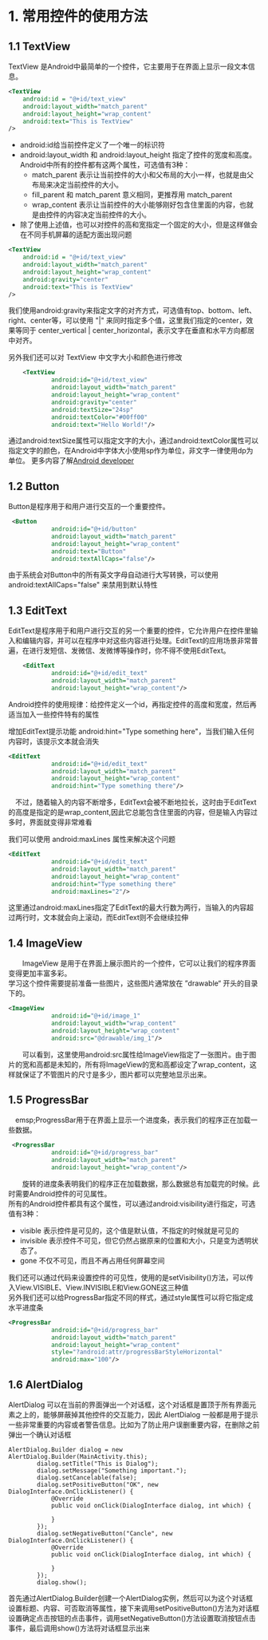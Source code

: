 # 1. 常用控件的使用方法

## 1.1 TextView

TextView 是Android中最简单的一个控件，它主要用于在界面上显示一段文本信息。

```xml
<TextView
    android:id = "@+id/text_view"
    android:layout_width="match_parent"
    android:layout_height="wrap_content"
    android:text="This is TextView"
/>
```

- android:id给当前控件定义了一个唯一的标识符
- android:layout_width 和 android:layout_height 指定了控件的宽度和高度。Android中所有的控件都有这两个属性，可选值有3种：
  - match_parent 表示让当前控件的大小和父布局的大小一样，也就是由父布局来决定当前控件的大小。
  - fill_parent 和 match_parent 意义相同，更推荐用 match_parent
  - wrap_content 表示让当前控件的大小能够刚好包含住里面的内容，也就是由控件的内容决定当前控件的大小。
- 除了使用上述值，也可以对控件的高和宽指定一个固定的大小，但是这样做会在不同手机屏幕的适配方面出现问题

```xml
<TextView
    android:id = "@+id/text_view"
    android:layout_width="match_parent"
    android:layout_height="wrap_content"
    android:gravity="center"
    android:text="This is TextView"
/>
```

我们使用android:gravity来指定文字的对齐方式，可选值有top、bottom、left、right、center等，可以使用 "|" 来同时指定多个值，这里我们指定的center，效果等同于 center_vertical | center_horizontal，表示文字在垂直和水平方向都居中对齐。

另外我们还可以对 TextView 中文字大小和颜色进行修改

```xml
    <TextView
            android:id="@+id/text_view"
            android:layout_width="match_parent"
            android:layout_height="wrap_content"
            android:gravity="center"
            android:textSize="24sp"
            android:textColor="#00ff00"
            android:text="Hello World!"/>
```

通过android:textSize属性可以指定文字的大小，通过android:textColor属性可以指定文字的颜色，在Android中字体大小使用sp作为单位，非文字一律使用dp为单位。
更多内容了解[Android developer](https://developer.android.google.cn/reference/kotlin/android/widget/TextView?hl=en)

## 1.2 Button

Button是程序用于和用户进行交互的一个重要控件。

```xml
 <Button
            android:id="@+id/button"
            android:layout_width="match_parent"
            android:layout_height="wrap_content"
            android:text="Button"
            android:textAllCaps="false"/>
```
由于系统会对Button中的所有英文字母自动进行大写转换，可以使用 android:textAllCaps="false" 来禁用到默认特性

## 1.3 EditText

EditText是程序用于和用户进行交互的另一个重要的控件，它允许用户在控件里输入和编辑内容，并可以在程序中对这些内容进行处理。EditText的应用场景非常普遍，在进行发短信、发微信、发微博等操作时，你不得不使用EditText。

```xml
    <EditText
            android:id="@+id/edit_text"
            android:layout_width="match_parent"
            android:layout_height="wrap_content"/>
```

Android控件的使用规律：给控件定义一个id，再指定控件的高度和宽度，然后再适当加入一些控件特有的属性

增加EditText提示功能 android:hint="Type something here"，当我们输入任何内容时，该提示文本就会消失

```xml
<EditText
            android:id="@+id/edit_text"
            android:layout_width="match_parent"
            android:layout_height="wrap_content"
            android:hint="Type something there"/>
```

&emsp;不过，随着输入的内容不断增多，EditText会被不断地拉长，这时由于EditText的高度是指定的是wrap_content,因此它总能包含住里面的内容，但是输入内容过多时，界面就变得非常难看

我们可以使用 android:maxLines 属性来解决这个问题

```xml
<EditText
            android:id="@+id/edit_text"
            android:layout_width="match_parent"
            android:layout_height="wrap_content"
            android:hint="Type something there"
            android:maxLines="2"/>
```
这里通过android:maxLines指定了EditText的最大行数为两行，当输入的内容超过两行时，文本就会向上滚动，而EditText则不会继续拉伸

## 1.4 ImageView

&emsp;&emsp;ImageView 是用于在界面上展示图片的一个控件，它可以让我们的程序界面变得更加丰富多彩。  
学习这个控件需要提前准备一些图片，这些图片通常放在 ”drawable“ 开头的目录下的。

```xml
<ImageView
            android:id="@+id/image_1"
            android:layout_width="wrap_content"
            android:layout_height="wrap_content"
            android:src="@drawable/img_1"/>
```
&emsp;&emsp;可以看到，这里使用android:src属性给ImageView指定了一张图片。由于图片的宽和高都是未知的，所有将ImageView的宽和高都设定了wrap_content，这样就保证了不管图片的尺寸是多少，图片都可以完整地显示出来。

## 1.5 ProgressBar

&emsp;emsp;ProgressBar用于在界面上显示一个进度条，表示我们的程序正在加载一些数据。

```xml
 <ProgressBar
            android:id="@+id/progress_bar"
            android:layout_width="match_parent"
            android:layout_height="wrap_content"/>

```

&emsp;&emsp;旋转的进度条表明我们的程序正在加载数据，那么数据总有加载完的时候。此时需要Android控件的可见属性。  
所有的Android控件都具有这个属性，可以通过android:visibility进行指定，可选值有3种：
- visible 表示控件是可见的，这个值是默认值，不指定的时候就是可见的
- invisible 表示控件不可见，但它仍然占据原来的位置和大小，只是变为透明状态了。
- gone 不仅不可见，而且不再占用任何屏幕空间

我们还可以通过代码来设置控件的可见性，使用的是setVisibility()方法，可以传入View.VISIBLE、View.INVISIBLE和View.GONE这三种值  
另外我们还可以给ProgressBar指定不同的样式，通过style属性可以将它指定成水平进度条

```xml
<ProgressBar
            android:id="@+id/progress_bar"
            android:layout_width="match_parent"
            android:layout_height="wrap_content"
            style="?android:attr/progressBarStyleHorizontal"
            android:max="100"/>
```
## 1.6 AlertDialog

AlertDialog 可以在当前的界面弹出一个对话框，这个对话框是置顶于所有界面元素之上的，能够屏蔽掉其他控件的交互能力，因此 AlertDialog 一般都是用于提示一些非常重要的内容或者警告信息。比如为了防止用户误删重要内容，在删除之前弹出一个确认对话框

```
AlertDialog.Builder dialog = new AlertDialog.Builder(MainActivity.this);
        dialog.setTitle("This is Dialog");
        dialog.setMessage("Something important.");
        dialog.setCancelable(false);
        dialog.setPositiveButton("OK", new DialogInterface.OnClickListener() {
            @Override
            public void onClick(DialogInterface dialog, int which) {

            }
        });
        dialog.setNegativeButton("Cancle", new DialogInterface.OnClickListener() {
            @Override
            public void onClick(DialogInterface dialog, int which) {

            }
        });
        dialog.show();
```
首先通过AlertDialog.Builder创建一个AlertDialog实例，然后可以为这个对话框设置标题、内容、可否取消等属性，接下来调用setPositiveButton()方法为对话框设置确定点击按钮的点击事件，调用setNegativeButton()方法设置取消按钮点击事件，最后调用show()方法将对话框显示出来